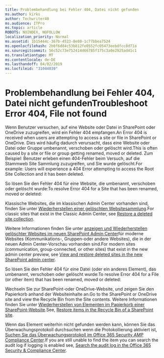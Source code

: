 ```yaml
---
title: Problembehandlung bei Fehler 404, Datei nicht gefunden
ms.author: kirks
author: Techwriter40
ms.audience: ITPro
ms.topic: article
ROBOTS: NOINDEX, NOFOLLOW
localization_priority: Normal
ms.assetid: 1b15444c-367b-4523-8e08-1c77bbea7524
ms.openlocfilehash: 2b0f6d84c53b812fe0552fc05473eebdfcc8d71a
ms.sourcegitcommit: 56c52c73e752414d66785f175c3a0e2925ad41c1
ms.translationtype: MT
ms.contentlocale: de-DE
ms.lasthandoff: 04/02/2019
ms.locfileid: "31044039"
---
```

# <a name="troubleshoot-error-404-file-not-found"></a><span data-ttu-id="2efab-102">Problembehandlung bei Fehler 404, Datei nicht gefunden</span><span class="sxs-lookup"><span data-stu-id="2efab-102">Troubleshoot Error 404, File not found</span></span>

<span data-ttu-id="2efab-103">Wenn Benutzer versuchen, auf eine Website oder Datei in SharePoint oder OneDrive zuzugreifen, wird ein Fehler 404 empfangen.</span><span class="sxs-lookup"><span data-stu-id="2efab-103">An Error 404 is received when users are attempting to access a site or file in SharePoint or OneDrive.</span></span> <span data-ttu-id="2efab-104">Dies wird häufig dadurch verursacht, dass eine Website oder Datei oder Gruppe umbenannt, verschoben oder gelöscht wird.</span><span class="sxs-lookup"><span data-stu-id="2efab-104">This is often caused by a site or file or group getting renamed, moved or deleted.</span></span> <span data-ttu-id="2efab-105">Zum Beispiel: Benutzer erleben einen 404-Fehler beim Versuch, auf die Stammweb Site Sammlung zuzugreifen, und Sie wurde gelöscht.</span><span class="sxs-lookup"><span data-stu-id="2efab-105">For example: Users will experience a 404 Error attempting to access the Root Site Collection and it has been deleted.</span></span>

<span data-ttu-id="2efab-106">So lösen Sie den Fehler 404 für eine Website, die umbenannt, verschoben oder gelöscht wurde:</span><span class="sxs-lookup"><span data-stu-id="2efab-106">To resolve Error 404 for a Site that has been renamed, moved or deleted:</span></span>

<span data-ttu-id="2efab-107">Klassische Websites, die im klassischen Admin Center vorhanden sind, finden Sie unter [Wiederherstellen einer gelöschten Websitesammlung](https://docs.microsoft.com/en-us/sharepoint/restore-deleted-site-collection).</span><span class="sxs-lookup"><span data-stu-id="2efab-107">For classic sites that exist in the Classic Admin Center, see [Restore a deleted site collection](https://docs.microsoft.com/en-us/sharepoint/restore-deleted-site-collection).</span></span>


<span data-ttu-id="2efab-108">Weitere Informationen finden Sie unter [anzeigen und Wiederherstellen gelöschter Websites im neuen SharePoint Admin Center](https://docs.microsoft.com/en-us/sharepoint/restore-deleted-site-collection)für moderne Websites (Kommunikations-, Gruppen-oder andere Websites), die in der neuen Admin Center-Vorschau vorhanden sind.</span><span class="sxs-lookup"><span data-stu-id="2efab-108">For modern sites (communication, group-connected, or other sites) that exist in the new admin center preview, see [View and restore deleted sites in the new SharePoint admin center](https://docs.microsoft.com/en-us/sharepoint/restore-deleted-site-collection).</span></span>

<span data-ttu-id="2efab-109">So lösen Sie den Fehler 404 für eine Datei (oder ein anderes Element), das umbenannt, verschoben oder gelöscht wurde:</span><span class="sxs-lookup"><span data-stu-id="2efab-109">To resolve Error 404 for a File (or other item) that has been renamed, moved or deleted:</span></span>

<span data-ttu-id="2efab-110">Wechseln Sie zur SharePoint-oder OneDrive-Website, und zeigen Sie den Papierkorb anhand der Websiteinhalte an.</span><span class="sxs-lookup"><span data-stu-id="2efab-110">Go to the SharePoint or OneDrive site and view the Recycle Bin from the Site contents.</span></span> <span data-ttu-id="2efab-111">Weitere Informationen finden Sie unter [Wiederherstellen von Elementen im Papierkorb einer SharePoint-Website](https://support.office.com/en-us/article/Restore-items-in-the-Recycle-Bin-of-a-SharePoint-site-6df466b6-55f2-4898-8d6e-c0dff851a0be#ID0EAADAAA=Online).</span><span class="sxs-lookup"><span data-stu-id="2efab-111">See, [Restore items in the Recycle Bin of a SharePoint site](https://support.office.com/en-us/article/Restore-items-in-the-Recycle-Bin-of-a-SharePoint-site-6df466b6-55f2-4898-8d6e-c0dff851a0be#ID0EAADAAA=Online).</span></span>

<span data-ttu-id="2efab-112">Wenn das Element weiterhin nicht gefunden werden kann, können Sie das Überwachungsprotokoll durchsuchen wenn die Protokollierung aktiviert ist, [Suchen Sie das Überwachungsprotokoll im Office 365 Security _AMP_ Compliance Center](https://docs.microsoft.com/en-us/office365/securitycompliance/search-the-audit-log-in-security-and-compliance?redirectSourcePath=%252fclient%252fsearch-the-audit-log-in-the-office-365-security-compliance-center-0d4d0f35-390b-4518-800e-0c7ec95e946c).</span><span class="sxs-lookup"><span data-stu-id="2efab-112">If you are still unable to find the item you can search the audit log if logging is enabled see, [Search the audit log in the Office 365 Security & Compliance Center](https://docs.microsoft.com/en-us/office365/securitycompliance/search-the-audit-log-in-security-and-compliance?redirectSourcePath=%252fclient%252fsearch-the-audit-log-in-the-office-365-security-compliance-center-0d4d0f35-390b-4518-800e-0c7ec95e946c).</span></span>
